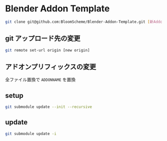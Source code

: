 # Blender Addon Template

```bash
git clone git@github.com:BloomScheme/Blender-Addon-Template.git [新Addon名]
```

## git アップロード先の変更

```bash
git remote set-url origin [new origin]
```

## アドオンプリフィックスの変更

全ファイル置換で `ADDONNAME` を置換

## setup

```bash
git submodule update --init --recursive
```

## update

```bash
git submodule update -i
```
